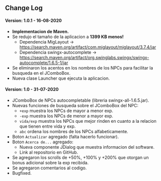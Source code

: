 ## Change Log

#### Version: 1.0.1 - 16-08-2020

- **Implementacion de Maven.**
- Se redujo el tamaño de la aplicacion a **1399 KB menos!**
  - Dependencia MigLayout -> https://search.maven.org/artifact/com.miglayout/miglayout/3.7.4/jar
  - Dependencia swingx-autocomplete -> https://search.maven.org/artifact/org.swinglabs.swingx/swingx-autocomplete/1.6.5-1/jar
- Se eliminaron los acentos en los nombres de los NPCs para facilitar la busqueda en el JComboBox.
- Nueva clase Launcher que ejecuta la aplicacion.
  
#### Version: 1.0 - 31-07-2020 

- JComboBox de NPCs autocompletable (libreria swingx-all-1.6.5.jar).
- Nuevas funciones de busqueda sobre el JComboBox del NPC:
  - `+exp` muestra los NPCs de mayor a menor exp.
  - `-exp` muestra los NPCs de menor a mayor exp.
  - `vida/exp` muestra los NPCs que mejor rinden en cuanto a la relacion que tienen entre vida y exp.
  - `abc` ordena los nombres de los NPCs alfabeticamente.
- Boton `Actualizar` agregado (falta hacerlo funcionar).
- Boton `Acerca de...` agregado:
  - Nueva componente JDialog que muestra informacion del software.
  - Link al repositorio en GitHub.
- Se agregaron los scrolls de +50%, +100% y +200% que otorgan un bonus adicional sobre la exp recibida.
- Se agregaron comentarios al codigo.
- Bugfixed.
